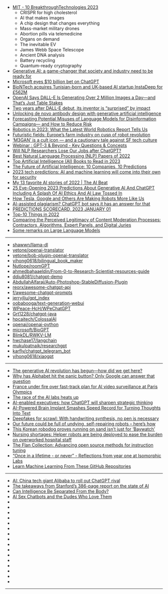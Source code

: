 - [MIT - 10 BreakthroughTechnologies 2023](https://www.technologyreview.com/2023/01/09/1066394/10-breakthrough-technologies-2023/)
  - CRISPR for high cholesterol
  - AI that makes images
  - A chip design that changes everything
  - Mass-market military drones
  - Abortion pills via telemedicine
  - Organs on demand
  - The inevitable EV
  - James Webb Space Telescope
  - Ancient DNA analysis
  - Battery recycling
  - Quantum-ready cryptography
- [Generative AI: a game-changer that society and industry need to be ready for](https://www.weforum.org/agenda/2023/01/davos23-generative-ai-a-game-changer-industries-and-society-code-developers/)
- [Microsoft eyes $10 billion bet on ChatGPT](https://www.semafor.com/article/01/09/2023/microsoft-eyes-10-billion-bet-on-chatgpt)
- [BioNTech acquires Tunisian-born and UK-based AI startup InstaDeep for £562M](https://techcrunch.com/2023/01/10/biontech-acquires-tunisian-born-and-u-k-based-ai-startup-instadeep-for-562m/)
- [OpenAI Says DALL-E Is Generating Over 2 Million Images a Day—and That’s Just Table Stakes](https://singularityhub.com/2022/10/03/openai-says-dall-e-is-generating-over-2-million-images-a-day-and-thats-just-table-stakes/)
- [Two years after DALL-E debut, its inventor is “surprised” by impact](https://venturebeat.com/ai/two-years-after-dall-e-debut-its-inventor-is-surprised-by-impact/)
- [Unlocking de novo antibody design with generative artificial intelligence](https://www.biorxiv.org/content/10.1101/2023.01.08.523187v1)
- [Forecasting Potential Misuses of Language Models for Disinformation Campaigns— and How to Reduce Risk](https://openai.com/blog/forecasting-misuse/)
- [Robotics in 2023: What the Latest World Robotics Report Tells Us](https://blog.robotiq.com/robotics-in-2023-what-the-latest-world-robotics-report-tells-us)
- [Futuristic fields: Europe’s farm industry on cusp of robot revolution](https://robohub.org/futuristic-fields-europes-farm-industry-on-cusp-of-robot-revolution/)
- [‘M3GAN’ is a cult icon — and a cautionary tale against SF tech culture](https://www.sfgate.com/streaming/article/sf-tech-inspires-m3gan-movie-17670198.php)
- [Webinar : GPT-3 & Beyond - Key Questions & Concepts](https://learn.stanford.edu/WBN-AI-GPT3-and-beyond-registration-2023-01-18.html)
- [Will NLP Researchers Lose Our Jobs after ChatGPT?](https://www.reddit.com/r/MachineLearning/comments/1060gfk/d_will_nlp_researchers_lose_our_jobs_after_chatgpt/)
- [Best Natural Language Processing (NLP) Papers of 2022](https://txt.cohere.ai/best-nlp-research-papers-2022/)
- [Top Artificial Intelligence (AI) Books to Read in 2023](https://www.marktechpost.com/2023/01/02/top-artificial-intelligence-ai-books-to-read-in-2022-2023/)
- [The Future of Artificial Intelligence: 10 Companies, 10 Predictions](https://finance.yahoo.com/news/future-artificial-intelligence-10-companies-143034800.html)
- [2023 tech predictions: AI and machine learning will come into their own for security](https://www.scmagazine.com/feature/emerging-technology/2023-tech-predictions-ai-and-machine-learning-wicome-into-their-own-for-security)
- [My 13 favorite AI stories of 2022 | The AI Beat](https://venturebeat.com/ai/my-13-favorite-ai-stories-in-2022-the-ai-beat/)
- [25 Eye-Opening 2023 Predictions About Generative AI And ChatGPT Including A Splash Of AI Ethics And AI Law Tossed In](https://www.forbes.com/sites/lanceeliot/2022/12/29/twenty-five-eye-opening-2023-predictions-about-generative-ai-and-chatgpt-including-a-splash-of-ai-ethics-and-ai-law-tossed-in/)
- [How Tesla, Google and Others Are Making Robots More Like Us](https://www.cnet.com/science/how-tesla-google-and-other-tech-companies-are-making-robots-more-like-us/)
- [AI-assisted plagiarism? ChatGPT bot says it has an answer for that](https://www.theguardian.com/technology/2022/dec/31/ai-assisted-plagiarism-chatgpt-bot-says-it-has-an-answer-for-that)
- [PREDICTIONS SCORECARD, 2023 JANUARY 01](https://rodneybrooks.com/predictions-scorecard-2023-january-01/)
- [Top-10 Things in 2022](https://anima-ai.org/2022/12/31/top-10-things-in-2022/)
- [Comparing the Perceived Legitimacy of Content
Moderation Processes: Contractors, Algorithms, Expert
Panels, and Digital Juries](https://hci.stanford.edu/publications/2022/ComparingPerceivedLegitimacy.pdf)
- [Some remarks on Large Language Models](https://gist.github.com/yoavg/59d174608e92e845c8994ac2e234c8a9)

----------------

- [shawwn/llama-dl](https://github.com/shawwn/llama-dl)
- [yetone/openai-translator](https://github.com/yetone/openai-translator)
- [yetone/bob-plugin-openai-translator](https://github.com/yetone/bob-plugin-openai-translator)
- [yihong0618/bilingual_book_maker](https://github.com/yihong0618/bilingual_book_maker)
- [Nutlope/roomGPT](https://github.com/Nutlope/roomGPT)
- [ahmedbahaaeldin/From-0-to-Research-Scientist-resources-guide](https://github.com/ahmedbahaaeldin/From-0-to-Research-Scientist-resources-guide)
- [ddiu8081/chatgpt-demo](https://github.com/ddiu8081/chatgpt-demo)
- [AbdullahAlfaraj/Auto-Photoshop-StableDiffusion-Plugin](https://github.com/AbdullahAlfaraj/Auto-Photoshop-StableDiffusion-Plugin)
- [reorx/awesome-chatgpt-api](https://github.com/reorx/awesome-chatgpt-api)
- [f/awesome-chatgpt-prompts](https://github.com/f/awesome-chatgpt-prompts)
- [jerryjliu/gpt_index](https://github.com/jerryjliu/gpt_index)
- [oobabooga/text-generation-webui](https://github.com/oobabooga/text-generation-webui)
- [WPeace-HcH/WPeChatGPT](https://github.com/WPeace-HcH/WPeChatGPT)
- [Grt1228/chatgpt-java](https://github.com/Grt1228/chatgpt-java)
- [hpcaitech/ColossalAI](https://github.com/hpcaitech/ColossalAI)
- [openai/openai-python](https://github.com/openai/openai-python)
- [microsoft/BioGPT](https://github.com/microsoft/BioGPT)
- [BlinkDL/RWKV-LM](https://github.com/BlinkDL/RWKV-LM)
- [hwchase17/langchain](https://github.com/hwchase17/langchain)
- [mukulpatnaik/researchgpt](https://github.com/mukulpatnaik/researchgpt)
- [karfly/chatgpt_telegram_bot](https://github.com/karfly/chatgpt_telegram_bot)
- [yihong0618/xiaogpt](https://github.com/yihong0618/xiaogpt)


----------

- [The generative AI revolution has begun—how did we get here?](https://arstechnica.com/gadgets/2023/01/the-generative-ai-revolution-has-begun-how-did-we-get-here/)
- [Why has Alphabet hit the panic button? Only Google can answer that question](https://www.theguardian.com/commentisfree/2023/jan/28/why-has-alphabet-hit-the-panic-button-only-google-can-answer-that-question)
- [France under fire over fast-track plan for AI video surveillance at Paris Olympics](https://www.theguardian.com/world/2023/jan/31/france-paris-olympics-ai-video-surveillance-law)
- [The race of the AI labs heats up](https://www.economist.com/business/2023/01/30/the-race-of-the-ai-labs-heats-up)
- [AI-enabled executives: how ChatGPT will sharpen strategic thinking](https://www.imd.org/ibyimd/innovation/ai-enabled-executives-how-chatgpt-will-sharpen-strategic-thinking/)
- [AI-Powered Brain Implant Smashes Speed Record for Turning Thoughts Into Text](https://singularityhub.com/2023/01/31/ai-powered-brain-implant-smashes-speed-record-for-turning-thoughts-into-text/)
- [Deepfakes for scrawl: With handwriting synthesis, no pen is necessary](https://arstechnica.com/information-technology/2023/01/computer-generated-handwriting-demo-offers-deepfakes-for-scrawl/)
- [Our future could be full of undying, self-repairing robots – here’s how](https://robohub.org/our-future-could-be-full-of-undying-self-repairing-robots-heres-how/)
- [This Korean robodog proves running on sand isn’t just for ‘Baywatch’](https://www.popsci.com/technology/dog-robot-multiterrain/)
- [Nursing shortages: Helper robots are being deployed to ease the burden on overworked hospital staff](https://www.euronews.com/next/2023/02/01/nursing-shortages-helper-robots-are-being-deployed-to-ease-the-burden-on-overworked-hospit)
- [The Flan Collection: Advancing open source methods for instruction tuning](https://ai.googleblog.com/2023/02/the-flan-collection-advancing-open.html)
- [“Once in a lifetime - or never” - Reflections from year one at Isomorphic Labs](https://www.isomorphiclabs.com/articles/once-in-a-lifetime-or-never-reflections-from-year-one-at-isomorphic-labs)
- [Learn Machine Learning From These GitHub Repositories](https://www.kdnuggets.com/2023/01/learn-machine-learning-github-repositories.html)

-------------------------
- [AI: China tech giant Alibaba to roll out ChatGPT rival](https://cur.at/uzBC0zN?m=web)
- [The takeaways from Stanford’s 386-page report on the state of AI](https://cur.at/XY5dgw8?m=web)
- [Can Intelligence Be Separated From the Body?](https://cur.at/Aieww3t?m=web)
- [AI Sex Chatbots and the Dudes Who Love Them](https://cur.at/KacwxsZ?m=web)
- []()
- []()
- []()
- []()
- []()
- []()
- []()
- []()
- []()
- []()
- []()
- []()
- []()
- []()
- []()
- []()


-----------------------
